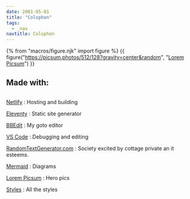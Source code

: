 ```yaml
---
date: 2001-05-01
title: "Colophon"
tags:
  - _nav
navtitle: Colophon
---
```


{% from "macros/figure.njk" import figure %}
{{ figure("https://picsum.photos/512/128?gravity=center&random",
          "[Lorem Picsum](https://picsum.photos/)") }}


## Made with:

<div style='columns: 1;'>

[Netlify][]
: Hosting and building

[Eleventy][]
: Static site generator

[BBEdit][]
: My goto editor

[VS Code][]
: Debugging and editing

[RandomTextGenerator.com][]
: Society excited by cottage private an
  it esteems.

[Mermaid][]
: Diagrams

[Lorem Picsum][]
: Hero pics

[Styles](../stylesheet/)
: All the styles
</div>



[Mermaid]: https://mermaid-js.github.io/mermaid/#/
[VS Code]: https://code.visualstudio.com/
[BBEdit]: https://www.barebones.com/products/bbedit/
[Eleventy]: https://www.11ty.dev/
[eleventy base blog]: https://github.com/11ty/eleventy-base-blog
[Netlify]: https://netlify.com
[kabel]: https://www.monotype.com/resources/font-stories/neue-kabel-reshaping-a-lost-classic/
[Lorem Picsum]: https://picsum.photos/
[RandomTextGenerator.com]: http://randomtextgenerator.com/
